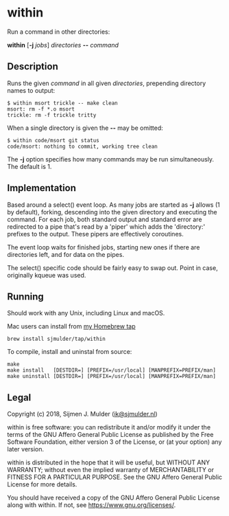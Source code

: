 within
======

Run a command in other directories:

**within** [**-j** *jobs*] *directories* **--** *command*


Description
-----------

Runs the given *command* in all given *directories*,
prepending directory names to output:

    $ within msort trickle -- make clean
    msort: rm -f *.o msort
    trickle: rm -f trickle tritty

When a single directory is given the **--** may be omitted:

    $ within code/msort git status
    code/msort: nothing to commit, working tree clean

The **-j** option specifies how many commands may be run simultaneously.
The default is 1.


Implementation
--------------

Based around a select() event loop. As many jobs are started as **-j** allows
(1 by default), forking, descending into the given directory and executing
the command. For each job, both standard output and standard error are
redirected to a pipe that's read by a 'piper' which adds the 'directory:'
prefixes to the output. These pipers are effectively coroutines.

The event loop waits for finished jobs, starting new ones if there are
directories left, and for data on the pipes.

The select() specific code should be fairly easy to swap out. Point in
case, originally kqueue was used.


Running
-------

Should work with any Unix, including Linux and macOS.

Mac users can install from
[my Homebrew tap](https://github.com/sjmulder/homebrew-tap)

    brew install sjmulder/tap/within

To compile, install and uninstal from source:

    make
    make install   [DESTDIR=] [PREFIX=/usr/local] [MANPREFIX=PREFIX/man]
    make uninstall [DESTDIR=] [PREFIX=/usr/local] [MANPREFIX=PREFIX/man]


Legal
-----

Copyright (c) 2018, Sijmen J. Mulder (<ik@sjmulder.nl>)

within is free software: you can redistribute it and/or modify it under
the terms of the GNU Affero General Public License as published by the Free
Software Foundation, either version 3 of the License, or (at your option)
any later version.

within is distributed in the hope that it will be useful, but WITHOUT ANY
WARRANTY; without even the implied warranty of MERCHANTABILITY or FITNESS
FOR A PARTICULAR PURPOSE. See the GNU Affero General Public License for
more details.

You should have received a copy of the GNU Affero General Public License
along with within. If not, see <https://www.gnu.org/licenses/>.
